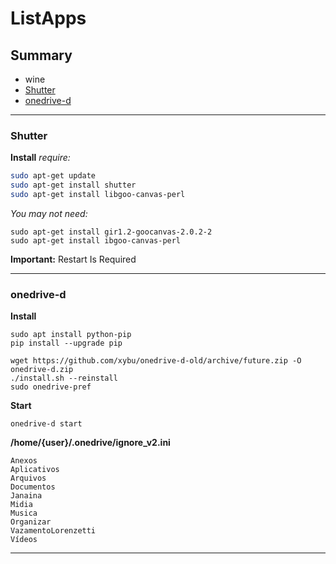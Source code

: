 # ListApps

## Summary
- wine
- [Shutter](#shutter)
- [onedrive-d](#onedrive-d)

---

### Shutter

**Install**
_require:_
```sh
sudo apt-get update
sudo apt-get install shutter
sudo apt-get install libgoo-canvas-perl
```
_You may not need:_
```
sudo apt-get install gir1.2-goocanvas-2.0.2-2
sudo apt-get install ibgoo-canvas-perl
```

**Important:** Restart Is Required

---

### onedrive-d

**Install**
```
sudo apt install python-pip
pip install --upgrade pip

wget https://github.com/xybu/onedrive-d-old/archive/future.zip -O onedrive-d.zip
./install.sh --reinstall
sudo onedrive-pref
```
**Start**
```
onedrive-d start
```
**/home/{user}/.onedrive/ignore_v2.ini**
```
Anexos
Aplicativos
Arquivos
Documentos
Janaina
Midia
Musica
Organizar
VazamentoLorenzetti
Vídeos
```

---

